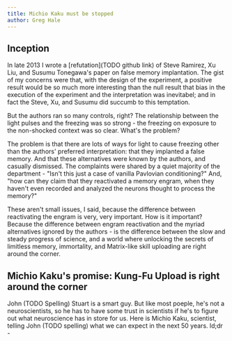 ```yaml
---
title: Michio Kaku must be stopped
author: Greg Hale
---
```


Inception
---------

In late 2013 I wrote a [refutation](TODO github link) of Steve Ramirez, Xu Liu, and Susumu Tonegawa's paper on false memory implantation. The gist of my concerns were that, with the design of the experiment, a positive result would be so much more interesting than the null result that bias in the execution of the experiment and the interpretation was inevitabel; and in fact the Steve, Xu, and Susumu did succumb to this temptation.

But the authors ran so many controls, right? The relationship between the light pulses and the freezing was so strong - the freezing on exposure to the non-shocked context was so clear.  What's the problem?

The problem is that there are lots of ways for light to cause freezing other than the authors' preferred interpretation: that they implanted a false memory. And that these alternatives were known by the authors, and casually dismissed. The complaints were shared by a quiet majority of the department - "Isn't this just a case of vanilla Pavlovian conditioning?" And, "how can they claim that they reactivated a memory engram, when they haven't even recorded and analyzed the neurons thought to process the memory?"

These aren't small issues, I said, because the difference between reactivating the engram is very, very important. How is it important? Because the difference between engram reactivation and the myriad alternatives ignored by the authors - is the difference between the slow and steady progress of science, and a world where unlocking the secrets of limitless memory, immortality, and Matrix-like skill uploading are right around the corner.

Michio Kaku's promise:  Kung-Fu Upload is right around the corner
-----------------------------------------------------------------

John (TODO Spelling) Stuart is a smart guy. But like most poeple, he's not a neuroscientists, so he has to have some trust in scientists if he's to figure out what neuroscience has in store for us. Here is Michio Kaku, scientist, telling John (TODO spelling) what we can expect in the next 50 years.  ld;dr - 